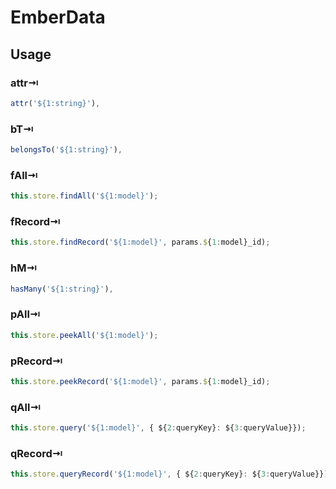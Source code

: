 # EmberData

## Usage

### attr⇥

```js
attr('${1:string}'),
```

### bT⇥

```js
belongsTo('${1:string}'),
```

### fAll⇥

```js
this.store.findAll('${1:model}');
```

### fRecord⇥

```js
this.store.findRecord('${1:model}', params.${1:model}_id);
```

### hM⇥

```js
hasMany('${1:string}'),
```

### pAll⇥

```js
this.store.peekAll('${1:model}');
```

### pRecord⇥

```js
this.store.peekRecord('${1:model}', params.${1:model}_id);
```

### qAll⇥

```js
this.store.query('${1:model}', { ${2:queryKey}: ${3:queryValue}});
```

### qRecord⇥

```js
this.store.queryRecord('${1:model}', { ${2:queryKey}: ${3:queryValue}});
```

